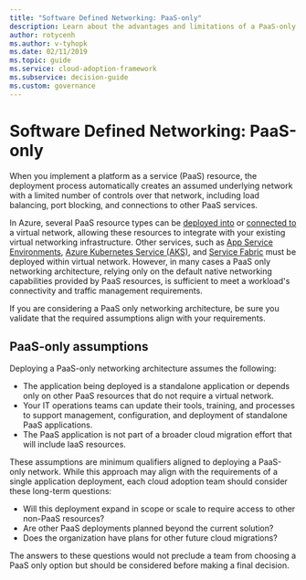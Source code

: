 ```yaml
---
title: "Software Defined Networking: PaaS-only"
description: Learn about the advantages and limitations of a PaaS-only architectural model in Software Defined Networking in the cloud.
author: rotycenh
ms.author: v-tyhopk
ms.date: 02/11/2019
ms.topic: guide
ms.service: cloud-adoption-framework
ms.subservice: decision-guide
ms.custom: governance
---
```


# Software Defined Networking: PaaS-only

When you implement a platform as a service (PaaS) resource, the deployment process automatically creates an assumed underlying network with a limited number of controls over that network, including load balancing, port blocking, and connections to other PaaS services.

In Azure, several PaaS resource types can be [deployed into](https://docs.microsoft.com/azure/virtual-network/virtual-network-for-azure-services) or [connected to](https://docs.microsoft.com/azure/virtual-network/virtual-network-service-endpoints-overview) a virtual network, allowing these resources to integrate with your existing virtual networking infrastructure. Other services, such as [App Service Environments](https://docs.microsoft.com/azure/app-service/environment/intro), [Azure Kubernetes Service (AKS)](https://docs.microsoft.com/azure/aks/intro-kubernetes), and [Service Fabric](https://docs.microsoft.com/azure/service-fabric/service-fabric-overview) must be deployed within virtual network. However, in many cases a PaaS only networking architecture, relying only on the default native networking capabilities provided by PaaS resources, is sufficient to meet a workload's connectivity and traffic management requirements.

If you are considering a PaaS only networking architecture, be sure you validate that the required assumptions align with your requirements.

## PaaS-only assumptions

Deploying a PaaS-only networking architecture assumes the following:

- The application being deployed is a standalone application or depends only on other PaaS resources that do not require a virtual network.
- Your IT operations teams can update their tools, training, and processes to support management, configuration, and deployment of standalone PaaS applications.
- The PaaS application is not part of a broader cloud migration effort that will include IaaS resources.

These assumptions are minimum qualifiers aligned to deploying a PaaS-only network. While this approach may align with the requirements of a single application deployment, each cloud adoption team should consider these long-term questions:

- Will this deployment expand in scope or scale to require access to other non-PaaS resources?
- Are other PaaS deployments planned beyond the current solution?
- Does the organization have plans for other future cloud migrations?

The answers to these questions would not preclude a team from choosing a PaaS only option but should be considered before making a final decision.
